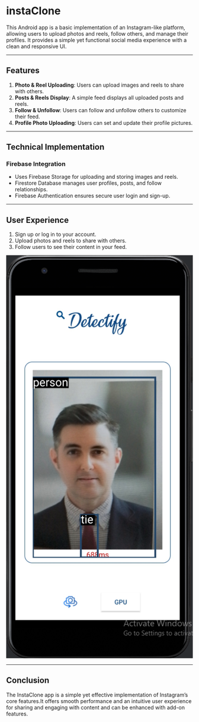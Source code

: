 # instaClone

This Android app is a basic implementation of an Instagram-like platform, allowing users to upload photos and reels, follow others, and manage their profiles. It provides a simple yet functional social media experience with a clean and responsive UI.

---

## Features
1. **Photo & Reel Uploading**: Users can upload images and reels to share with others.
2. **Posts & Reels Display**: A simple feed displays all uploaded posts and reels.
3. **Follow & Unfollow**: Users can follow and unfollow others to customize their feed.
4. **Profile Photo Uploading**: Users can set and update their profile pictures.

---

## Technical Implementation

### Firebase Integration
- Uses Firebase Storage for uploading and storing images and reels.
- Firestore Database manages user profiles, posts, and follow relationships.
- Firebase Authentication ensures secure user login and sign-up.


---

## User Experience
1. Sign up or log in to your account.
2. Upload photos and reels to share with others.
3.  Follow users to see their content in your feed.

<img src="https://github.com/Alenaak/Detectify/blob/main/images/SCREENSHOT.png" alt="Application Interface" width="600"/>


---


## Conclusion
The InstaClone app is a simple yet effective implementation of Instagram’s core features.It offers smooth performance and an intuitive user experience for sharing and engaging with content and can be enhanced with add-on features.
